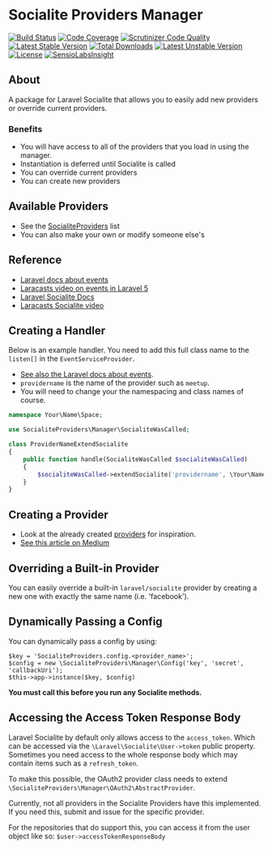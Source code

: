 # Socialite Providers Manager

[![Build Status](https://travis-ci.org/SocialiteProviders/Manager.svg)](https://travis-ci.org/SocialiteProviders/Manage) 
[![Code Coverage](https://scrutinizer-ci.com/g/SocialiteProviders/Manager/badges/coverage.png?b=master)](https://scrutinizer-ci.com/g/SocialiteProviders/Manager/?branch=master) 
[![Scrutinizer Code Quality](https://scrutinizer-ci.com/g/SocialiteProviders/Manager/badges/quality-score.png?b=master)](https://scrutinizer-ci.com/g/SocialiteProviders/Manager/?branch=master) 
[![Latest Stable Version](https://poser.pugx.org/socialiteproviders/manager/v/stable.svg)](https://packagist.org/packages/socialiteproviders/manager) 
[![Total Downloads](https://poser.pugx.org/socialiteproviders/manager/downloads.svg)](https://packagist.org/packages/socialiteproviders/manager) 
[![Latest Unstable Version](https://poser.pugx.org/socialiteproviders/manager/v/unstable.svg)](https://packagist.org/packages/socialiteproviders/manager) 
[![License](https://poser.pugx.org/socialiteproviders/manager/license.svg)](https://packagist.org/packages/socialiteproviders/manager) 
[![SensioLabsInsight](https://insight.sensiolabs.com/projects/ddb2f0df-6d85-431c-8e68-6164b08dd852/small.png)](https://insight.sensiolabs.com/projects/ddb2f0df-6d85-431c-8e68-6164b08dd852)

## About

A package for Laravel Socialite that allows you to easily add new providers or override current providers.  
  
### Benefits

* You will have access to all of the providers that you load in using the manager.
* Instantiation is deferred until Socialite is called
* You can override current providers
* You can create new providers

## Available Providers

* See the [SocialiteProviders](http://socialiteproviders.github.io/) list
* You can also make your own or modify someone else's


## Reference

* [Laravel docs about events](http://laravel.com/docs/5.0/events)
* [Laracasts video on events in Laravel 5](https://laracasts.com/lessons/laravel-5-events)
* [Laravel Socialite Docs](http://laravel.com/docs/5.0/authentication#social-authentication)  
* [Laracasts Socialite video](https://laracasts.com/series/whats-new-in-laravel-5/episodes/9)


## Creating a Handler

Below is an example handler.  You need to add this full class name to the `listen[]` in the `EventServiceProvider`.

* [See also the Laravel docs about events](http://laravel.com/docs/5.0/events).
* `providername` is the name of the provider such as `meetup`.
* You will need to change your the namespacing and class names of course.  


```php
namespace Your\Name\Space;

use SocialiteProviders\Manager\SocialiteWasCalled;

class ProviderNameExtendSocialite
{
    public function handle(SocialiteWasCalled $socialiteWasCalled)
    {
        $socialiteWasCalled->extendSocialite('providername', \Your\Name\Space\Provider::class);
    }
}
```


## Creating a Provider

* Look at the already created [providers](http://socialiteproviders.github.io/) for inspiration.
* [See this article on Medium](https://medium.com/@morrislaptop/adding-auth-providers-to-laravel-socialite-ca0335929e42)

## Overriding a Built-in Provider

You can easily override a built-in `laravel/socialite` provider by creating a new one with exactly the same name (i.e. 'facebook').


## Dynamically Passing a Config

You can dynamically pass a config by using:
```
$key = 'SocialiteProviders.config.<provider_name>';
$config = new \SocialiteProviders\Manager\Config('key', 'secret', 'callbackUri');
$this->app->instance($key, $config)
```

**You must call this before you run any Socialite methods.**

## Accessing the Access Token Response Body

Laravel Socialite by default only allows access to the `access_token`.  Which can be accessed 
via the `\Laravel\Socialite\User->token` public property.  Sometimes you need access to the whole response body which
may contain items such as a `refresh_token`.  

To make this possible, the OAuth2 provider class needs to extend `\SocialiteProviders\Manager\OAuth2\AbstractProvider`.

Currently, not all providers in the Socialite Providers have this implemented.  If you need this, submit and issue for 
the specific provider.

For the repositories that do support this, you can access it from the user object like so: `$user->accessTokenResponseBody`
